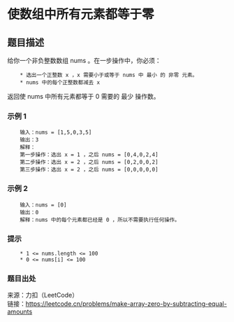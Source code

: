 # 使数组中所有元素都等于零

## 题目描述

给你一个非负整数数组 nums 。在一步操作中，你必须：

```text
    * 选出一个正整数 x ，x 需要小于或等于 nums 中 最小 的 非零 元素。
    * nums 中的每个正整数都减去 x
```

返回使 nums 中所有元素都等于 0 需要的 最少 操作数。

### 示例 1

```text
    输入：nums = [1,5,0,3,5]
    输出：3
    解释：
    第一步操作：选出 x = 1 ，之后 nums = [0,4,0,2,4]
    第二步操作：选出 x = 2 ，之后 nums = [0,2,0,0,2]
    第三步操作：选出 x = 2 ，之后 nums = [0,0,0,0,0]
```

### 示例 2

```text
    输入：nums = [0]
    输出：0
    解释：nums 中的每个元素都已经是 0 ，所以不需要执行任何操作。
```

### 提示

```text
    * 1 <= nums.length <= 100
    * 0 <= nums[i] <= 100
```

### 题目出处

来源：力扣（LeetCode）  
链接：<https://leetcode.cn/problems/make-array-zero-by-subtracting-equal-amounts>

